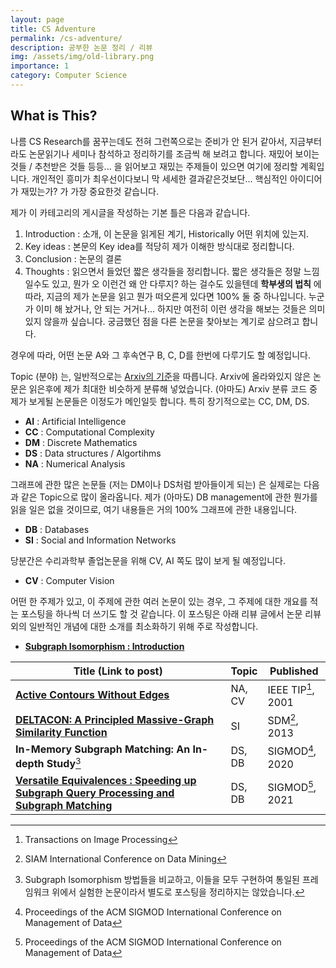 ```yaml
---
layout: page
title: CS Adventure
permalink: /cs-adventure/
description: 공부한 논문 정리 / 리뷰
img: /assets/img/old-library.png
importance: 1
category: Computer Science
---
```


## What is This? 
나름 CS Research를 꿈꾸는데도 전혀 그런쪽으로는 준비가 안 된거 같아서, 지금부터라도 논문읽기나 세미나 참석하고 정리하기를 조금씩 해 보려고 합니다. 재밌어 보이는 것들 / 추천받은 것들 등등... 을 읽어보고 재밌는 주제들이 있으면 여기에 정리할 계획입니다. 개인적인 흥미가 최우선이다보니 막 세세한 결과같은것보단... 핵심적인 아이디어가 재밌는가? 가 가장 중요한것 같습니다. 

제가 이 카테고리의 게시글을 작성하는 기본 틀은 다음과 같습니다. 
1. Introduction : 소개, 이 논문을 읽게된 계기, Historically 어떤 위치에 있는지.
2. Key ideas : 본문의 Key idea를 적당히 제가 이해한 방식대로 정리합니다. 
3. Conclusion : 논문의 결론
4. Thoughts : 읽으면서 들었던 짧은 생각들을 정리합니다. 짧은 생각들은 정말 느낌일수도 있고, 뭔가 오 이런건 왜 안 다루지? 하는 걸수도 있을텐데 **학부생의 법칙** 에 따라, 지금의 제가 논문을 읽고 뭔가 떠오른게 있다면 100% 둘 중 하나입니다. 누군가 이미 해 놨거나, 안 되는 거거나... 하지만 여전히 이런 생각을 해보는 것들은 의미있지 않을까 싶습니다. 궁금했던 점을 다른 논문을 찾아보는 계기로 삼으려고 합니다. 

경우에 따라, 어떤 논문 A와 그 후속연구 B, C, D를 한번에 다루기도 할 예정입니다.

Topic (분야) 는, 일반적으로는 [Arxiv의 기준](https://arxiv.org/archive/cs)을 따릅니다. Arxiv에 올라와있지 않은 논문은 읽은후에 제가 최대한 비슷하게 분류해 넣었습니다. 
(아마도) Arxiv 분류 코드 중 제가 보게될 논문들은 이정도가 메인일듯 합니다. 특히 장기적으로는 CC, DM, DS.
- **AI** : Artificial Intelligence
- **CC** : Computational Complexity
- **DM** : Discrete Mathematics
- **DS** : Data structures / Algortihms
- **NA** : Numerical Analysis

그래프에 관한 많은 논문들 (저는 DM이나 DS처럼 받아들이게 되는) 은 실제로는 다음과 같은 Topic으로 많이 올라옵니다. 제가 (아마도) DB management에 관한 뭔가를 읽을 일은 없을 것이므로, 여기 내용들은 거의 100% 그래프에 관한 내용입니다. 
- **DB** : Databases 
- **SI** : Social and Information Networks

당분간은 수리과학부 졸업논문을 위해 CV, AI 쪽도 많이 보게 될 예정입니다. 
- **CV** : Computer Vision

<style>
table th:first-of-type {
    width: 70%;
}
table th:nth-of-type(2) {
    width: 10%;
}
table th:nth-of-type(3) {
    width: 20%;
}

</style>

어떤 한 주제가 있고, 이 주제에 관한 여러 논문이 있는 경우, 그 주제에 대한 개요를 적는 포스팅을 하나씩 더 쓰기도 할 것 같습니다. 이 포스팅은 아래 리뷰 글에서 논문 리뷰 외의 일반적인 개념에 대한 소개를 최소화하기 위해 주로 작성합니다.
- **[Subgraph Isomorphism : Introduction](/cs-adventure/sub-iso-note)**

| **Title (Link to post)**                                                                                          | **Topic**  | **Published**                 |
| ------------------------------------------------------------------------------------------------------------- | ------ | ------------------------- |
| **[Active Contours Without Edges](/cs-adventure/chan-vese/)**                                                 | NA, CV | IEEE TIP[^ieee-tip], 2001 |
| **[DELTACON: A Principled Massive-Graph Similarity Function](/cs-adventure/deltacon/)**                       | SI     | SDM[^sdm], 2013           |
| **In-Memory Subgraph Matching: An In-depth Study**[^subiso]                                                   | DS, DB | SIGMOD[^sigmod], 2020     |
| **[Versatile Equivalences : Speeding up Subgraph Query Processing and Subgraph Matching](/cs-adventure/VEQ)** | DS, DB | SIGMOD[^sigmod], 2021     |


[^ieee-tip]: Transactions on Image Processing
[^sdm]: SIAM International Conference on Data Mining
[^sigmod]: Proceedings of the ACM SIGMOD International Conference on Management of Data


[^subiso]: Subgraph Isomorphism 방법들을 비교하고, 이들을 모두 구현하여 통일된 프레임워크 위에서 실험한 논문이라서 별도로 포스팅을 정리하지는 않았습니다.